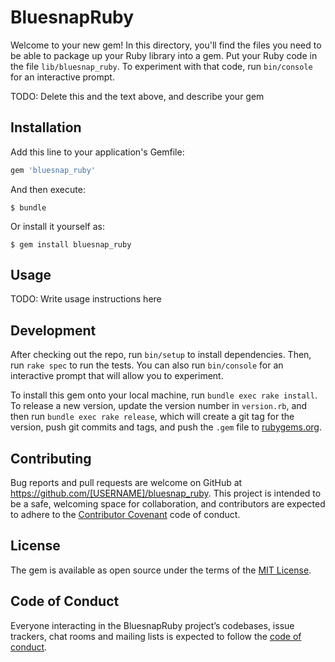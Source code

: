 # BluesnapRuby

Welcome to your new gem! In this directory, you'll find the files you need to be able to package up your Ruby library into a gem. Put your Ruby code in the file `lib/bluesnap_ruby`. To experiment with that code, run `bin/console` for an interactive prompt.

TODO: Delete this and the text above, and describe your gem

## Installation

Add this line to your application's Gemfile:

```ruby
gem 'bluesnap_ruby'
```

And then execute:

    $ bundle

Or install it yourself as:

    $ gem install bluesnap_ruby

## Usage

TODO: Write usage instructions here

## Development

After checking out the repo, run `bin/setup` to install dependencies. Then, run `rake spec` to run the tests. You can also run `bin/console` for an interactive prompt that will allow you to experiment.

To install this gem onto your local machine, run `bundle exec rake install`. To release a new version, update the version number in `version.rb`, and then run `bundle exec rake release`, which will create a git tag for the version, push git commits and tags, and push the `.gem` file to [rubygems.org](https://rubygems.org).

## Contributing

Bug reports and pull requests are welcome on GitHub at https://github.com/[USERNAME]/bluesnap_ruby. This project is intended to be a safe, welcoming space for collaboration, and contributors are expected to adhere to the [Contributor Covenant](http://contributor-covenant.org) code of conduct.

## License

The gem is available as open source under the terms of the [MIT License](https://opensource.org/licenses/MIT).

## Code of Conduct

Everyone interacting in the BluesnapRuby project’s codebases, issue trackers, chat rooms and mailing lists is expected to follow the [code of conduct](https://github.com/[USERNAME]/bluesnap_ruby/blob/master/CODE_OF_CONDUCT.md).
